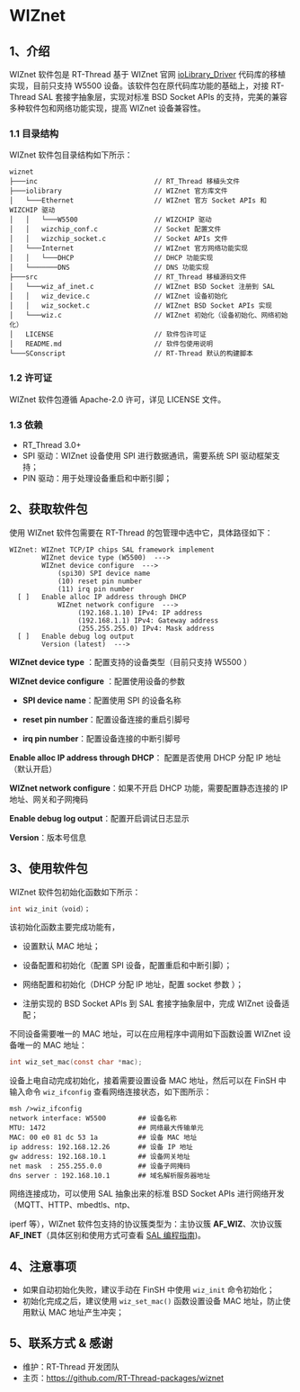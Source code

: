 # WIZnet

## 1、介绍

WIZnet 软件包是 RT-Thread 基于 WIZnet 官网 [ioLibrary_Driver](https://github.com/Wiznet/ioLibrary_Driver) 代码库的移植实现，目前只支持 W5500 设备。该软件包在原代码库功能的基础上，对接 RT-Thread SAL 套接字抽象层，实现对标准 BSD Socket APIs 的支持，完美的兼容多种软件包和网络功能实现，提高 WIZnet 设备兼容性。

### 1.1 目录结构

WIZnet 软件包目录结构如下所示：

```
wiznet
├───inc                             // RT_Thread 移植头文件
├───iolibrary                       // WIZnet 官方库文件
│   └───Ethernet                    // WIZnet 官方 Socket APIs 和   WIZCHIP 驱动
│   │	└───W5500                   // WIZCHIP 驱动
│   │   wizchip_conf.c              // Socket 配置文件
│   │   wizchip_socket.c            // Socket APIs 文件
│   └───Internet                    // WIZnet 官方网络功能实现
│   │	└───DHCP                    // DHCP 功能实现
│   └───────DNS                     // DNS 功能实现
├───src                             // RT_Thread 移植源码文件
│   └───wiz_af_inet.c               // WIZnet BSD Socket 注册到 SAL
│   │	wiz_device.c                // WIZnet 设备初始化
│   │	wiz_socket.c                // WIZnet BSD Socket APIs 实现
│   └───wiz.c                       // WIZnet 初始化（设备初始化、网络初始化）
│   LICENSE                         // 软件包许可证
│   README.md                       // 软件包使用说明
└───SConscript                      // RT-Thread 默认的构建脚本
```


### 1.2 许可证

WIZnet 软件包遵循 Apache-2.0 许可，详见 LICENSE 文件。

### 1.3 依赖

- RT_Thread 3.0+
- SPI 驱动：WIZnet 设备使用  SPI 进行数据通讯，需要系统 SPI 驱动框架支持；
- PIN 驱动：用于处理设备重启和中断引脚；

## 2、获取软件包

使用 WIZnet 软件包需要在 RT-Thread 的包管理中选中它，具体路径如下： 

```shell
WIZnet: WIZnet TCP/IP chips SAL framework implement
        WIZnet device type (W5500)  --->
        WIZnet device configure  --->
        	(spi30) SPI device name
        	(10) reset pin number
        	(11) irq pin number
  [ ]   Enable alloc IP address through DHCP
  			WIZnet network configure  --->
  				 (192.168.1.10) IPv4: IP address
  				 (192.168.1.1) IPv4: Gateway address
  				 (255.255.255.0) IPv4: Mask address
  [ ]   Enable debug log output
        Version (latest)  --->
```

**WIZnet device type** ：配置支持的设备类型（目前只支持 W5500 ）

**WIZnet device configure** ：配置使用设备的参数

- **SPI device name**：配置使用 SPI 的设备名称

- **reset pin number**：配置设备连接的重启引脚号

- **irq pin number**：配置设备连接的中断引脚号

**Enable alloc IP address through DHCP**： 配置是否使用 DHCP 分配 IP 地址（默认开启）

**WIZnet network configure**：如果不开启 DHCP 功能，需要配置静态连接的 IP 地址、网关和子网掩码

**Enable debug log output**：配置开启调试日志显示

**Version**：版本号信息

## 3、使用软件包

WIZnet 软件包初始化函数如下所示：

```c
int wiz_init（void）；
```

该初始化函数主要完成功能有，

- 设置默认 MAC 地址；

- 设备配置和初始化（配置 SPI 设备，配置重启和中断引脚）；

- 网络配置和初始化（DHCP 分配 IP 地址，配置 socket 参数 ）；

- 注册实现的 BSD Socket APIs 到 SAL 套接字抽象层中，完成 WIZnet 设备适配；

不同设备需要唯一的 MAC 地址，可以在应用程序中调用如下函数设置 WIZnet 设备唯一的 MAC 地址：

```c
int wiz_set_mac(const char *mac);
```

设备上电自动完成初始化，接着需要设置设备 MAC 地址，然后可以在 FinSH 中输入命令 `wiz_ifconfig` 查看网络连接状态，如下图所示：

```shell
msh />wiz_ifconfig
network interface: W5500		## 设备名称
MTU: 1472					    ## 网络最大传输单元
MAC: 00 e0 81 dc 53 1a 		    ## 设备 MAC 地址
ip address: 192.168.12.26		## 设备 IP 地址
gw address: 192.168.10.1        ## 设备网关地址
net mask  : 255.255.0.0         ## 设备子网掩码
dns server : 192.168.10.1       ## 域名解析服务器地址
```

网络连接成功，可以使用 SAL 抽象出来的标准 BSD Socket APIs 进行网络开发（MQTT、HTTP、mbedtls、ntp、

 iperf 等），WIZnet 软件包支持的协议簇类型为：主协议簇 **AF_WIZ**、次协议簇 **AF_INET**（具体区别和使用方式可查看  [SAL 编程指南](https://www.rt-thread.org/document/site/submodules/rtthread-manual-doc/zh/1chapters/13-chapter_sal/))。

## 4、注意事项

- 如果自动初始化失败，建议手动在 FinSH 中使用 `wiz_init`  命令初始化；
- 初始化完成之后，建议使用 `wiz_set_mac()` 函数设置设备 MAC 地址，防止使用默认 MAC 地址产生冲突； 


## 5、联系方式 & 感谢

- 维护：RT-Thread 开发团队
- 主页：https://github.com/RT-Thread-packages/wiznet